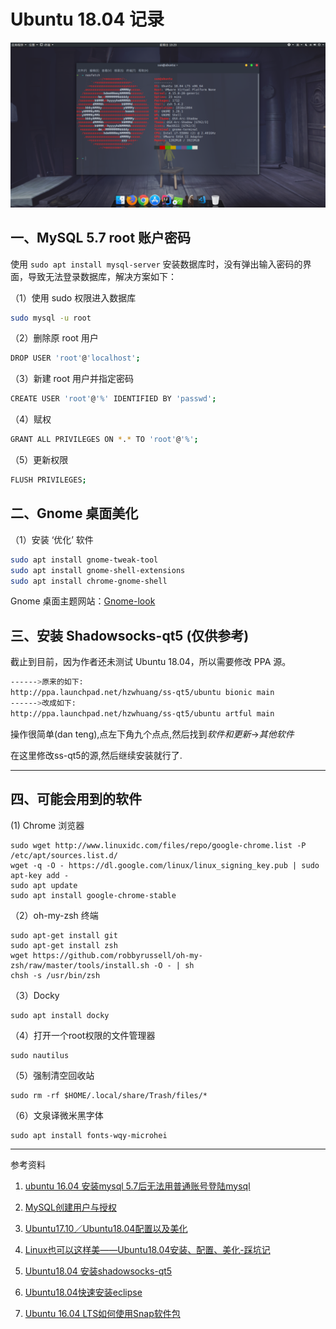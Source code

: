 # Ubuntu 18.04 记录

![image.png](assets/6490512-16ad00ef07896b96.png)

## 一、MySQL 5.7 root 账户密码

使用 `sudo apt install mysql-server` 安装数据库时，没有弹出输入密码的界面，导致无法登录数据库，解决方案如下：

（1）使用 sudo 权限进入数据库

```sh
sudo mysql -u root
```

（2）删除原 root 用户

```sh
DROP USER 'root'@'localhost';
```

（3）新建 root 用户并指定密码

```sh
CREATE USER 'root'@'%' IDENTIFIED BY 'passwd';
```

（4）赋权

```sh
GRANT ALL PRIVILEGES ON *.* TO 'root'@'%';
```

（5）更新权限

```sh
FLUSH PRIVILEGES;
```

## 二、Gnome 桌面美化

（1）安装 ‘优化’ 软件

```sh
sudo apt install gnome-tweak-tool
sudo apt install gnome-shell-extensions
sudo apt install chrome-gnome-shell
```

Gnome 桌面主题网站：[Gnome-look](https://www.gnome-look.org/)

## 三、安装 Shadowsocks-qt5 (仅供参考)

截止到目前，因为作者还未测试 Ubuntu 18.04，所以需要修改 PPA 源。

```sh
------>原来的如下:
http://ppa.launchpad.net/hzwhuang/ss-qt5/ubuntu bionic main
------>改成如下:
http://ppa.launchpad.net/hzwhuang/ss-qt5/ubuntu artful main
```

操作很简单(dan teng),点左下角九个点点,然后找到*软件和更新*->*其他软件*

在这里修改ss-qt5的源,然后继续安装就行了.

---

## 四、可能会用到的软件

(1) Chrome 浏览器

    sudo wget http://www.linuxidc.com/files/repo/google-chrome.list -P /etc/apt/sources.list.d/
    wget -q -O - https://dl.google.com/linux/linux_signing_key.pub | sudo apt-key add -
    sudo apt update
    sudo apt install google-chrome-stable

（2）oh-my-zsh 终端

    sudo apt-get install git
    sudo apt-get install zsh
    wget https://github.com/robbyrussell/oh-my-zsh/raw/master/tools/install.sh -O - | sh
    chsh -s /usr/bin/zsh

（3）Docky

    sudo apt install docky

（4）打开一个root权限的文件管理器

    sudo nautilus

（5）强制清空回收站

    sudo rm -rf $HOME/.local/share/Trash/files/*

（6）文泉译微米黑字体

    sudo apt install fonts-wqy-microhei

---

参考资料

1. [ubuntu 16.04 安装mysql 5.7后无法用普通账号登陆mysql](http://www.phpbug.cn/archives/621.html)

1. [MySQL创建用户与授权](https://www.jianshu.com/p/d7b9c468f20d)

1. [Ubuntu17.10／Ubuntu18.04配置以及美化](https://zhuanlan.zhihu.com/p/35362159)

1. [Linux也可以这样美——Ubuntu18.04安装、配置、美化-踩坑记](https://www.jianshu.com/p/f9e905abea91)

1. [Ubuntu18.04 安装shadowsocks-qt5](https://blog.csdn.net/A807296772/article/details/80112871)

1. [Ubuntu18.04快速安装eclipse](https://blog.csdn.net/qq_34330400/article/details/80112291)

1. [Ubuntu 16.04 LTS如何使用Snap软件包](https://www.sysgeek.cn/use-snap-packages-ubuntu-16-04/)